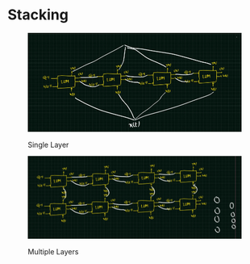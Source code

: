 # Stacking



<figure><img src=".gitbook/assets/image (49).png" alt=""><figcaption><p>Single Layer</p></figcaption></figure>

<figure><img src=".gitbook/assets/image (50).png" alt=""><figcaption><p>Multiple Layers</p></figcaption></figure>
